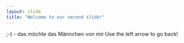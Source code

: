 ```yaml
---
layout: slide
title: "Welcome to our second slide!"
---
```

;-) - das möchte das Männchen von mir
Use the left arrow to go back!
